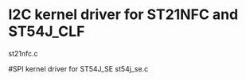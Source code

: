 # I2C kernel driver for ST21NFC and ST54J_CLF
st21nfc.c

#SPI kernel driver for ST54J_SE
st54j_se.c

